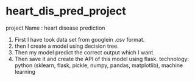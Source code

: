 # heart_dis_pred_project
project Name : heart disease prediction
1. First I have took data set from googlein .csv format.
2. then I create a model using decision tree.
3. Then my model predict the correct output which I want.
4. Then save it and create the API of this model using flask.
technology: python (sklearn, flask, pickle, numpy, pandas, matplotlib), machine learning


